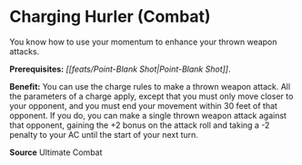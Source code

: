 ﻿---
cssclass: [feats]

---
# Charging Hurler (Combat)

You know how to use your momentum to enhance your thrown weapon attacks.

**Prerequisites:** _[[feats/Point-Blank Shot|Point-Blank Shot]]_.

**Benefit:** You can use the charge rules to make a thrown weapon attack. All the parameters of a charge apply, except that you must only move closer to your opponent, and you must end your movement within 30 feet of that opponent. If you do, you can make a single thrown weapon attack against that opponent, gaining the +2 bonus on the attack roll and taking a -2 penalty to your AC until the start of your next turn.

**Source** Ultimate Combat